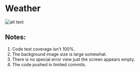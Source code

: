 # Weather

![alt text](https://github.com/AhmedOsman00/Weather/blob/main/image.png?raw=true)

## Notes:
1. Code test coverage isn't 100%.
2. The background image size is large somewhat.
3. There is no special error view just the screen appears empty.
4. The code pushed in limited commits.